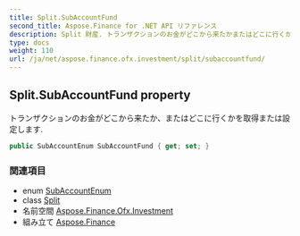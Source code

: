 ```yaml
---
title: Split.SubAccountFund
second_title: Aspose.Finance for .NET API リファレンス
description: Split 財産. トランザクションのお金がどこから来たかまたはどこに行くかを取得または設定します.
type: docs
weight: 110
url: /ja/net/aspose.finance.ofx.investment/split/subaccountfund/
---
```

## Split.SubAccountFund property

トランザクションのお金がどこから来たか、またはどこに行くかを取得または設定します.

```csharp
public SubAccountEnum SubAccountFund { get; set; }
```

### 関連項目

* enum [SubAccountEnum](../../subaccountenum/)
* class [Split](../)
* 名前空間 [Aspose.Finance.Ofx.Investment](../../split/)
* 組み立て [Aspose.Finance](../../../)


